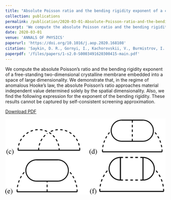 ```yaml
---
title: "Absolute Poisson ratio and the bending rigidity exponent of a crystalline two-dimensional membrane"
collection: publications
permalink: /publication/2020-03-01-Absolute-Poisson-ratio-and-the-bending-rigidity-exponent-of-a-crystalline-two-dimensional-membrane
excerpt: 'We compute the absolute Poisson ratio and the bending rigidity exponent of a free-standing two-dimensional crystalline membrane embedded into a space of large dimensionality.'
date: 2020-03-01
venue: 'ANNALS OF PHYSICS'
paperurl: 'https://doi.org/10.1016/j.aop.2020.168108'
citation: 'Saykin, D. R., Gornyi, I., Kachorovskii, V., Burmistrov, I. S. (2020). &quot;Absolute Poisson ratio and the bending rigidity exponent of a crystalline two-dimensional membrane.&quot; <i>ANNALS OF PHYSICS</i>. 414.'
paperpdf: '/files/papers/1-s2.0-S0003491620300415-main.pdf'
---
```

We compute the absolute Poisson’s ratio and the bending rigidity exponent of a free-standing two-dimensional crystalline membrane embedded into a space of large dimensionality. We demonstrate that, in the regime of anomalous Hooke’s law, the absolute Poisson’s ratio approaches material independent value determined solely by the spatial dimensionality. Also, we find the following expression for the exponent of the bending rigidity. These results cannot be captured by self-consistent screening approximation.

[Download PDF](https://saykind.github.io/files/papers/1-s2.0-S0003491620300415-main.pdf)

![Preview](/images/papers/2020-03-01-Absolute-Poisson-ratio-and-the-bending-rigidity-exponent-of-a-crystalline-two-dimensional-membrane.jpg)
